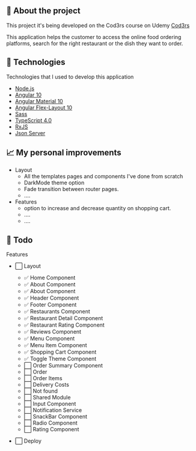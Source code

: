 <!-- <h1 align="center">
  <img src=".github/logo.svg" alt="Logo" height="70">

[![Language grade: JavaScript](https://img.shields.io/lgtm/grade/javascript/g/gleisonkz/proffy.svg?logo=lgtm&logoWidth=18)](https://lgtm.com/projects/g/gleisonkz/proffy/context:javascript)
[![Codacy Badge](https://app.codacy.com/project/badge/Grade/8c3fe8c4ab944bfd8805283727e64751)](https://www.codacy.com/manual/gleisonkz/proffy?utm_source=github.com&utm_medium=referral&utm_content=gleisonkz/proffy&utm_campaign=Badge_Grade)
![GitHub top language](https://img.shields.io/github/languages/top/gleisonkz/proffy)
![GitHub last commit](https://img.shields.io/github/last-commit/gleisonkz/proffy)

</h1> -->

<!-- <img src=".github/platforms-shapes.png" alt=""> -->

<br/>

## 📖 About the project

This project it's being developed on the Cod3rs course on Udemy [Cod3rs](https://www.udemy.com/share/101skmBUUbcVlVTHw=/)

This application helps the customer to access the online food ordering platforms, search for the right restaurant or the dish they want to order.

## 🤖 Technologies

Technologies that I used to develop this application

- [Node.js](https://nodejs.org/en/)
- [Angular 10](https://angular.io/)
- [Angular Material 10](https://material.angular.io/)
- [Angular Flex-Layout 10](https://www.npmjs.com/package/@angular/flex-layout)
- [Sass](https://sass-lang.com/)
- [TypeScript 4.0](https://www.typescriptlang.org/)
- [RxJS](https://rxjs-dev.firebaseapp.com/)
- [Json Server](https://www.npmjs.com/package/json-server)

## 📈 My personal improvements

- Layout
  - All the templates pages and components I've done from scratch
  - DarkMode theme option
  - Fade transition between router pages.
  - ....
- Features
  - option to increase and decrease quantity on shopping cart.
  - ....
  - ....

## 📌 Todo

Features

- ⬜️ Layout

  - ✅ Home Component
  - ✅ About Component
  - ✅ About Component
  - ✅ Header Component
  - ✅ Footer Component
  - ✅ Restaurants Component
  - ✅ Restaurant Detail Component
  - ✅ Restaurant Rating Component
  - ✅ Reviews Component
  - ✅ Menu Component
  - ✅ Menu Item Component
  - ✅ Shopping Cart Component
  - ✅ Toggle Theme Component
  - ⬜️ Order Summary Component
  - ⬜️ Order
  - ⬜️ Order Items
  - ⬜️ Delivery Costs
  - ⬜️ Not found
  - ⬜️ Shared Module
  - ⬜️ Input Component
  - ⬜️ Notification Service
  - ⬜️ SnackBar Component
  - ⬜️ Radio Component
  - ⬜️ Rating Component

- ⬜️ Deploy
